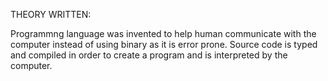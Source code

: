 THEORY WRITTEN:

Programmng language was invented to help human communicate with the computer instead of using binary as it is error prone.
Source code is typed and compiled in order to create a program and is interpreted by the computer.


